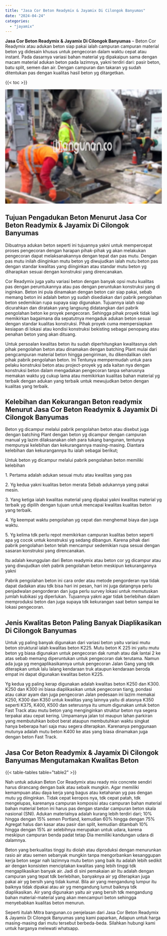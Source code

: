 ```yaml
---
title: "Jasa Cor Beton Readymix & Jayamix Di Cilongok Banyumas"
date: "2024-04-24"
categories: 
  - "jayamix"
---
```


**Jasa Cor Beton Readymix & Jayamix Di Cilongok Banyumas** – Beton Cor Readymix atau adukan beton siap pakai ialah campuran campuran material beton yg didesain khusus untuk pengecoran dalam waktu cepat atau instant. Pada dasarnya variasi bahan material yg dipakaipun sama dengan macam material adukan beton pada lazimnya, yakni terdiri dari: pasir beton, batu split, semen dan air. Dengan campuran dan takaran yg sudah ditentukan pas dengan kualitas hasil beton yg ditargetkan.

{{< toc >}}

![Jasa Cor Beton Readymix & Jayamix Di Cilongok Banyumas](/images/jasa-cor-readymix-22.png)

## Tujuan Pengadukan Beton Menurut Jasa Cor Beton Readymix & Jayamix Di Cilongok Banyumas

Dibuatnya adukan beton seperti ini tujuannya yakni untuk mempercepat proses pengecoran dengan harapan pihak-pihak yg akan melakukan pengecoran dapat melaksanakannya dengan tepat dan pas mutu. Dengan pas mutu inilah diinginkan mutu beton yg diwujudkan ialah mutu beton pas dengan standar kwalitas yang diinginkan atau standar mutu beton yg diharapkan sesuai dengan konstruksi yang direncanakan.

Cor Readymix juga yaitu variasi beton dengan banyak opsi mutu kualitas pas dengan peruntukannya atau pas dengan peruntukan konstruksi yang di inginkan. Beton ini pula dinamakan dengan beton cair siap pakai, sebab memang beton ini adalah beton yg sudah disediakan dari pabrik pengolahan beton sedemikian rupa supaya siap digunakan. Tujuannya ialah siap dicurahkan dan diratakan yang langsung didatangkan dari pabrik pengolahan beton ke proyek pengecoran. Sehingga pihak proyek tidak lagi memikirkan bagaimana dia sepatutnya mengaduk adukan beton sesuai dengan standar kualitas konstruksi. Pihak proyek cuma mempersiapkan kesiapan di lokasi atau kondisi konstruksi bekisting sebagai penopang atau penahan beton yang akan dituang.

Untuk persoalan kwalitas beton itu sudah diperhitungkan kwalitasnya oleh pihak pengolahan beton atau dinamakan dengan batching Plant mulai dari pengcampuran material beton hingga pengiriman, itu dikendalikan oleh pihak pabrik pengolahan beton. Ini Tentunya mempermudah untuk para pelaku konstruksi beton atau project-proyek yg ada kaitan nya dengan konstruksi beton dalam mengadakan pengecoran tanpa seharusnya memakan waktu yg cukup lama atau memikirkan kualitas bahan material yg terbaik dengan adukan yang terbaik untuk mewujudkan beton dengan kualitas yang terbaik.

## Kelebihan dan Kekurangan Beton readymix Menurut Jasa Cor Beton Readymix & Jayamix Di Cilongok Banyumas

Beton yg dicampur melalui pabrik pengolahan beton atau disebut juga dengan batching Plant dengan beton yg dicampur dengan campuran manual yg lazim dilaksanakan oleh para tukang bangunan, tentunya mempunyai kelebihan dan kekurangannya masing-masing. Diantara kelebihan dan kekurangannya Itu ialah sebagai berikut;

Untuk beton yg dicampur melalui pabrik pengolahan beton memiliki kelebihan

1\. Pertama adalah adukan sesuai mutu atau kwalitas yang pas

2\. Yg kedua yakni kualitas beton merata Sebab adukannya yang pakai mesin.

3\. Yang ketiga ialah kwalitas material yang dipakai yakni kwalitas material yg terbaik yg dipilih dengan tujuan untuk mencapai kwalitas kualitas beton yang terbaik.

4\. Yg keempat waktu pengolahan yg cepat dan menghemat biaya dan juga waktu.

5\. Yg kelima tdk perlu repot memikirkan campuran kualitas beton seperti apa yg cocok untuk konstruksi yg sedang dibangun. Karena pihak dari pabrik pengolahan beton telah mencampur sedemikian rupa sesuai dengan sasaran konstruksi yang direncanakan.

Itu adalah keunggulan dari Beton readymix atau beton cor yg dicampur atau yang diwujudkan oleh pabrik pengolahan beton meskipun kekurangannya yakni

Pabrik pengolahan beton ini cara order atau metode pengorderan nya tidak dapat dadakan atau tdk bisa hari ini pesan, hari ini juga datangnya perlu penjadwalan pengorderan dan juga perlu survey lokasi untuk memutuskan jumlah kubikasi yg diperlukan. Tujuannya yakni agar tidak berlebihan dalam memproduksi beton dan juga supaya tdk kekurangan saat beton sampai ke lokasi pengecoran.

## Jenis Kwalitas Beton Paling Banyak Diaplikasikan Di Cilongok Banyumas

Untuk yg paling banyak digunakan dari variasi beton yaitu variasi mutu beton struktural ialah kwalitas beton K225. Mutu beton K 225 ini yaitu mutu beton yg biasa digunakan untuk pengecoran dak rumah atau dak lantai 2 ke atas sebab memang diperuntukan untuk pengecoran dak terutama. Namun ada juga yg mengaplikasikannya untuk pengecoran Jalan Gang yang tdk diterapkan untuk lalu lalang kendaraan truk ataupun kendaraan beroda empat ini dapat digunakan kwalitas beton K225.

Yg kedua yg paling kerap digunakan adalah kwalitas beton K250 dan K300. K250 dan K300 ini biasa diaplikasikan untuk pengecoran tiang, pondasi atau cakar ayam dan juga pengecoran Jalan pedesaan ini lazim memakai K250, K300 dan K350 untuk kwalitas yang lainnya yaitu di atasnya K350 seperti K375, K400, K500 dan seterusnya itu umum digunakan untuk beton Fast Track atau mutu beton yang menginginkan struktur beton nya segera terpakai atau cepat kering. Umpamanya jalan tol maupun lahan parkiran yang membutuhkan bobot berat ataupun membutuhkan waktu singkat hanya beberapa hari saja mau segera diterapkan. Karenanya penggunaan mutunya adalah mutu beton K400 ke atas yang biasa dinamakan juga dengan beton Fast Track.

## Jasa Cor Beton Readymix & Jayamix Di Cilongok Banyumas Mengutamakan Kwalitas Beton

{{< table-tables table="table2" >}}

Nah untuk adukan Beton Cor Readymix atau ready mix concrete sendiri harus dirancang dengan baik atau sebaik mungkin. Agar memiliki kemampuan atau daya kerja yang bagus atau ketahanan yg pas dengan mutu yg diinginkan. Tidak cepat keropos nya, tdk cepat patah, tdk mengelupas, karenanya campuran komposisi atau campuran bahan material bahan material beton ini harus pas dengan standar campuran beton skala nasional (SNI). Adukan materialnya adalah kurang lebih terdiri dari; 10% hingga dengan 15% semen Portland, kemudian 60% hingga dengan 75% Agregat halus dan kasar atau pasir dan split, kemudian ditambah 10% hingga dengan 15% air selebihnya merupakan untuk udara, karena meskipun campuran benda padat tetap Dia memiliki kandungan udara di dalamnya.

Beton yang berkualitas tinggi itu diolah atau diproduksi dengan menurunkan rasio air atau semen sebanyak mungkin tanpa mengorbankan kesanggupan kerja beton segar nah lazimnya mutu beton yang baik itu adalah lebih sedikit air dengan konsisten menciptakan kwalitas yang lebih tinggi tdk mengaplikasikan banyak air. Jadi di sini pemakaian air Itu adalah dengan campuran yang tepat tdk berlebihan, banyaknya air yg diterapkan juga pakai air yg bersih yang tidak kumal. Bila air yang mengandung lumpur itu baiknya tidak dipakai atau air yg mengandung lumut baiknya tdk diaplikasikan. Air yang digunakan yaitu air yang bersih tdk mengandung bahan material-material yang akan mencampuri beton sehingga menyebabkan kualitas beton menurun.

Seperti itulah Mitra bangunan.co penjelasan dari Jasa Cor Beton Readymix & Jayamix Di Cilongok Banyumas yang kami paparkan, Adapun untuk harga masing-masing dari mutu tersebut berbeda-beda. Silahkan hubungi kami untuk harganya melewati whatsapp.
